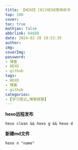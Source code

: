 ```yaml
---
title: 【HEXO】[01]HEXO常用命令
top: 100
cover: 
toc: true
mathjax: false
abbrlink: 64680
date: 2024-02-20 19:53:35
author:
img:
coverImg:
password:
- 博客
- HEXO
- github
tags: 
- HEXO
- 博客
- github
categories:
- [学习笔记,博客搭建]
---
```


**hexo远程发布**
```
hexo clean && hexo g && hexo d
```
**新建md文件**
```
hexo n "name"
```
